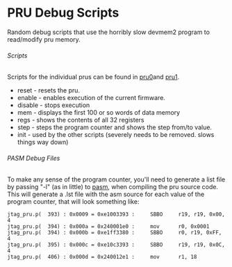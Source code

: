 PRU Debug Scripts
==========

Random debug scripts that use the horribly slow devmem2 program to read/modify pru memory.

###### Scripts

Scripts for the individual prus can be found in [pru0](pru0)and [pru1](pru1).

* reset - resets the pru.
* enable - enables execution of the current firmware.
* disable - stops execution
* mem - displays the first 100 or so words of data memory
* regs - shows the contents of all 32 registers
* step - steps the program counter and shows the step from/to value.
* init - used by the other scripts (severely needs to be removed. slows things way down)

###### PASM Debug Files

To make any sense of the program counter, you'll need to generate a list file by passing "-l" (as in little) to [pasm](https://github.com/beagleboard/am335x_pru_package/tree/master/pru_sw/utils), when compiling the pru source code. This will generate a <source>.lst file with the asm source for each value of the program counter, that will look something like:

    jtag_pru.p(  393) : 0x0009 = 0xe1003393 :     SBBO     r19, r19, 0x00, 4
    jtag_pru.p(  394) : 0x000a = 0x240001e0 :     mov      r0, 0x0001
    jtag_pru.p(  394) : 0x000b = 0xe1ff3380 :     SBBO     r0, r19, 0xFF, 4
    jtag_pru.p(  395) : 0x000c = 0xe10c3393 :     SBBO     r19, r19, 0x0C, 4
    jtag_pru.p(  406) : 0x000d = 0x240012e1 :     mov      r1, 18
    
